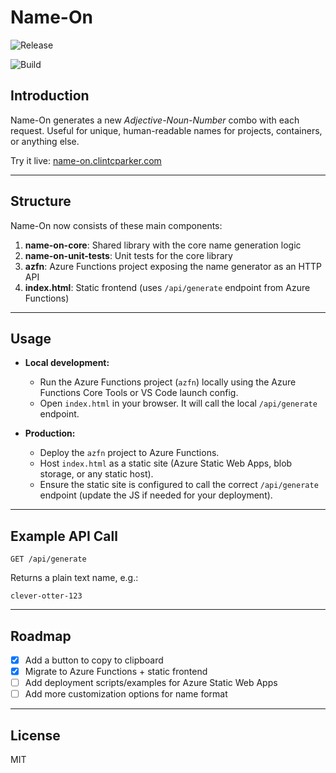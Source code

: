 # Name-On
![Release](https://clintcparker.vsrm.visualstudio.com/_apis/public/Release/badge/5eb5c9e0-ca41-4637-a6a1-1a4c8deda67b/1/1)

![Build](https://clintcparker.visualstudio.com/_apis/public/build/definitions/5eb5c9e0-ca41-4637-a6a1-1a4c8deda67b/7/badge?branchName=master&api-version=5.0-preview.2)

## Introduction

Name-On generates a new _Adjective-Noun-Number_ combo with each request. Useful for unique, human-readable names for projects, containers, or anything else.

Try it live: [name-on.clintcparker.com](https://name-on.clintcparker.com)

---

## Structure

Name-On now consists of these main components:

1. **name-on-core**: Shared library with the core name generation logic
2. **name-on-unit-tests**: Unit tests for the core library
3. **azfn**: Azure Functions project exposing the name generator as an HTTP API
4. **index.html**: Static frontend (uses `/api/generate` endpoint from Azure Functions)

---

## Usage

- **Local development:**
  - Run the Azure Functions project (`azfn`) locally using the Azure Functions Core Tools or VS Code launch config.
  - Open `index.html` in your browser. It will call the local `/api/generate` endpoint.

- **Production:**
  - Deploy the `azfn` project to Azure Functions.
  - Host `index.html` as a static site (Azure Static Web Apps, blob storage, or any static host).
  - Ensure the static site is configured to call the correct `/api/generate` endpoint (update the JS if needed for your deployment).

---

## Example API Call

```
GET /api/generate
```
Returns a plain text name, e.g.:
```
clever-otter-123
```

---

## Roadmap
- [x] Add a button to copy to clipboard
- [x] Migrate to Azure Functions + static frontend
- [ ] Add deployment scripts/examples for Azure Static Web Apps
- [ ] Add more customization options for name format

---

## License
MIT
